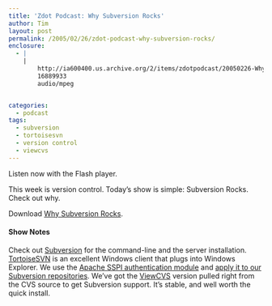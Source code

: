 ```yaml
---
title: 'Zdot Podcast: Why Subversion Rocks'
author: Tim
layout: post
permalink: /2005/02/26/zdot-podcast-why-subversion-rocks/
enclosure:
  - |
    |
        http://ia600400.us.archive.org/2/items/zdotpodcast/20050226-WhySubversionRocks.mp3
        16889933
        audio/mpeg


categories:
  - podcast
tags:
  - subversion
  - tortoisesvn
  - version control
  - viewcvs
---
```

Listen now with the Flash player.


This week is version control. Today&#8217;s show is simple: Subversion Rocks. Check out why.

Download [Why Subversion Rocks][1].

#### Show Notes

Check out [Subversion][2] for the command-line and the server installation. [TortoiseSVN][3] is an excellent Windows client that plugs into Windows Explorer. We use the [Apache SSPI authentication module][4] and [apply it to our Subversion repositories][5]. We&#8217;ve got the [ViewCVS][6] version pulled right from the CVS source to get Subversion support. It&#8217;s stable, and well worth the quick install.

 [1]: http://ia600400.us.archive.org/2/items/zdotpodcast/20050226-WhySubversionRocks.mp3
 [2]: http://subversion.tigris.org/
 [3]: http://tortoisesvn.tigris.org/
 [4]: http://tortoisesvn.tigris.org/docs/TortoiseSVN_en/ch03.html#tsvn-serversetup-apache-5 "TortoiseSVN Docs: Setting Up Authentication with a Windows Domain"
 [5]: http://svn.haxx.se/users/archive-2004-01/0047.shtml "Subverion Mailing List: Apache and SSPI"
 [6]: http://viewcvs.sourceforge.net/
